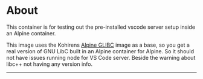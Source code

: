 # About

This container is for testing out the pre-installed vscode server setup inside
an Alpine container.

This image uses the Kohirens [Alpine GLIBC] image as a base, so you get a real
version of GNU LibC built in an Alpine container for Alpine. So it should not
have issues running node for VS Code server. Beside the warning about libc++
not having any version info.

---

[Alpine GLIBC]: https://github.com/kohirens/docker-alpine-glibc

